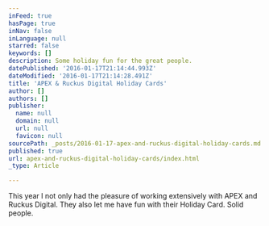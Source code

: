 ```yaml
---
inFeed: true
hasPage: true
inNav: false
inLanguage: null
starred: false
keywords: []
description: Some holiday fun for the great people.
datePublished: '2016-01-17T21:14:44.993Z'
dateModified: '2016-01-17T21:14:28.491Z'
title: 'APEX & Ruckus Digital Holiday Cards'
author: []
authors: []
publisher:
  name: null
  domain: null
  url: null
  favicon: null
sourcePath: _posts/2016-01-17-apex-and-ruckus-digital-holiday-cards.md
published: true
url: apex-and-ruckus-digital-holiday-cards/index.html
_type: Article

---
```

This year I not only had the pleasure of working extensively with APEX and Ruckus Digital. They also let me have fun with their Holiday Card. Solid people.